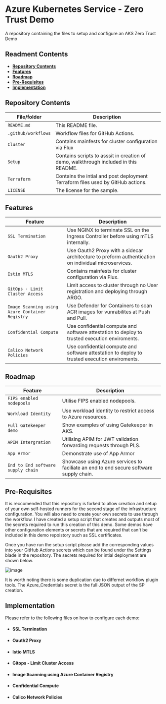 # Azure Kubernetes Service - Zero Trust Demo
A repository containing the files to setup and configure an AKS Zero Trust Demo

## Readment Contents 
* [**Repository Contents**](#Repository-Contents)
* [**Features**](#Features)
* [**Roadmap**](#Roadmap)
* [**Pre-Requisites**](#Pre-Requisites)
* [**Implementation**](#Implementation)
   
## Repository Contents

| File/folder       | Description                                |
|-------------------|--------------------------------------------|
| `README.md`       | This README file. |
| `.github/workflows`    | Workflow files for GitHub Actions. |
| `Cluster`    | Contains mainfests for cluster configuration via Flux |
| `Setup`    | Contains scripts to asssit in creation of demo, walkthrough included in this README. |
| `Terraform` | Contains the intial and post deployment Terraform files used by GitHub actions. |
| `LICENSE`         | The license for the sample. |

## Features

| Feature       | Description                                |
|-------------------|--------------------------------------------|
| `SSL Termination`       | Use NGINX to terminate SSL on the Ingress Controller before using mTLS internally. |
| `Oauth2 Proxy`    | Use Oauth2 Proxy with a sidecar architecture to preform authentication on individual microservices. |
| `Istio MTLS`    | Contains mainfests for cluster configuration via Flux. |
| `GitOps - Limit Cluster Access`    | Limit access to cluster through no User registration and deploying through ARGO.   |
| `Image Scanning using Azure Container Registry` | Use Defender for Containers to scan ACR images for vunrabilites at Push and Pull. |
| `Confidential Compute`         | Use confidential compute and software attestation to deploy to trusted execution enviroments. |
| `Calico Network Policies`         | Use confidential compute and software attestation to deploy to trusted execution enviroments. |

## Roadmap

| Feature       | Description                                |
|-------------------|--------------------------------------------|
| `FIPS enabled nodepools`       | Utilise FIPS enabled nodepools. |
| `Workload Identity`       | Use workload identity to restrict access to Azure resources. |
| `Full Gatekeeper demo`       | Show examples of using Gatekeeper in AKS. |
| `APIM Intergration`    | Utilising APIM for JWT validation forwarding requests through PLS. |
| `App Armor`    | Demonstrate use of App Armor|
| `End to End software supply chain`    | Showcase using Azure services to faciliate an end to end secure software supply chain. |




## Pre-Requisites 

It is reccomended that this repository is forked to allow creation and setup of your own self-hosted runners for the second stage of the infrastructure configuration. 
You will also need to create your own secrets to use through the workflow. I have created a setup script that creates and outputs most of the secrets required to run this creation of this demo. Some demos have other configuration elements or secrets that are required that can't be included in this demo repoistory such as SSL certificates. 

Once you have run the setup script please add the corresponding values into your GitHub Actions secrets which can be found under the Settings blade in the repository. The secrets required for intial deployment are shown below.

![image](https://github.com/owainow/aks-zero-trust-demo/assets/48108258/0eec7f90-250a-4cc7-96e6-56a4427d2a48)

It is worth noting there is some duplication due to differnet workflow plugin tools. The Azure_Credentials secret is the full JSON output of the SP creation.

## Implementation  

Please refer to the following files on how to configure each demo: 

* #### **SSL Termination**
* #### **Oauth2 Proxy**
* #### **Istio MTLS**
* #### **Gitops - Limit Cluster Access**
* #### **Image Scanning using Azure Container Registry**
* #### **Confidential Compute**
* #### **Calico Network Policies**


